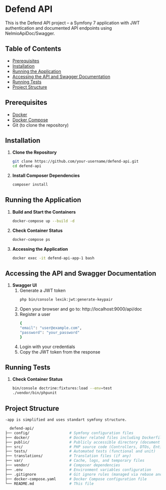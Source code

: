# Defend API

This is the Defend API project – a Symfony 7 application with JWT authentication and documented API endpoints using NelmioApiDoc/Swagger.

## Table of Contents

- [Prerequisites](#prerequisites)
- [Installation](#installation)
- [Running the Application](#running-the-application)
- [Accessing the API and Swagger Documentation](#accessing-the-api-and-swagger-documentation)
- [Running Tests](#running-tests)
- [Project Structure](#project-structure)

## Prerequisites

- [Docker](https://docs.docker.com/get-docker/)
- [Docker Compose](https://docs.docker.com/compose/install/)
- Git (to clone the repository)

## Installation

1. **Clone the Repository**

   ```bash
   git clone https://github.com/your-username/defend-api.git
   cd defend-api
2. **Install Composer Dependencies**

   ```bash
   composer install

## Running the Application

1. **Build and Start the Containers**

   ```bash
   docker-compose up --build -d

2. **Check Container Status**

   ```bash
   docker-compose ps

3. **Accessing the Application**

   ```bash
   docker exec -it defend-api-app-1 bash  

## Accessing the API and Swagger Documentation

1. **Swagger UI**
   1. Generate a JWT token 
       ```bash
      php bin/console lexik:jwt:generate-keypair
   2. Open your browser and go to: http://localhost:9000/api/doc
   3. Register a user 
       ```bash
      {
       "email": "user@example.com",
       "password": "your_password"
       }
   4. Login with your credentials
   5. Copy the JWT token from the response

## Running Tests

1. **Check Container Status**

   ```bash
   bin/console doctrine:fixtures:load --env=test
   ./vendor/bin/phpunit

## Project Structure
    -app is simplified and uses standart symfony structure.
 ```bash
   defend-api/
├── config/                  # Symfony configuration files
├── docker/                  # Docker related files including Dockerfile and nginx config
├── public/                  # Publicly accessible directory (document root)
├── src/                     # PHP source code (Controllers, DTOs, Entities, etc.)
├── tests/                   # Automated tests (functional and unit)
├── translations/            # Translation files (if any)
├── var/                     # Cache, logs, and temporary files
├── vendor/                  # Composer dependencies
├── .env                     # Environment variables configuration
├── .gitignore               # Git ignore rules (managed via rebase and conflicts resolution)
├── docker-compose.yaml      # Docker Compose configuration file
└── README.md                # This file